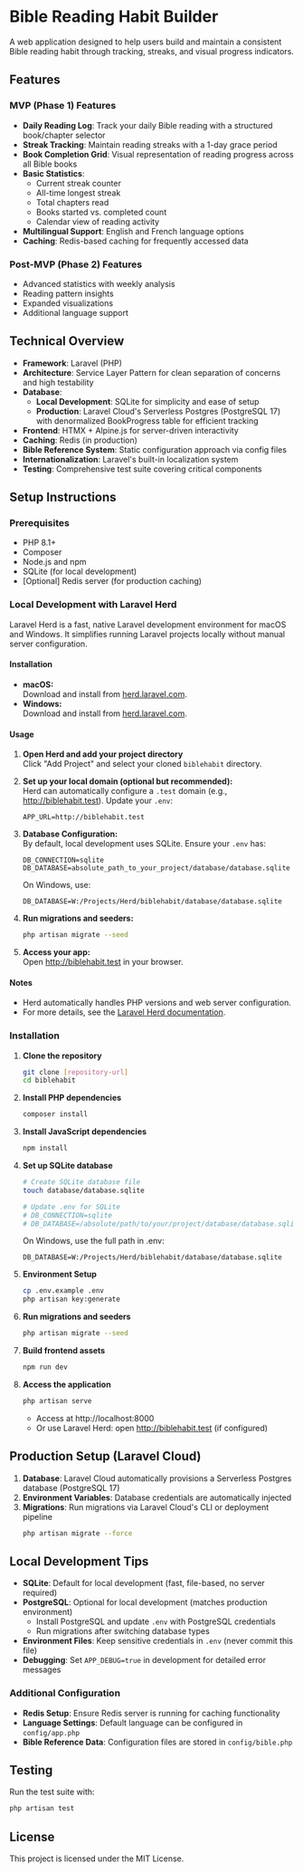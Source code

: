 # Bible Reading Habit Builder

A web application designed to help users build and maintain a consistent Bible reading habit through tracking, streaks, and visual progress indicators.

## Features

### MVP (Phase 1) Features
- **Daily Reading Log**: Track your daily Bible reading with a structured book/chapter selector
- **Streak Tracking**: Maintain reading streaks with a 1-day grace period
- **Book Completion Grid**: Visual representation of reading progress across all Bible books
- **Basic Statistics**: 
  - Current streak counter
  - All-time longest streak
  - Total chapters read
  - Books started vs. completed count
  - Calendar view of reading activity
- **Multilingual Support**: English and French language options
- **Caching**: Redis-based caching for frequently accessed data

### Post-MVP (Phase 2) Features
- Advanced statistics with weekly analysis
- Reading pattern insights
- Expanded visualizations
- Additional language support

## Technical Overview

- **Framework**: Laravel (PHP)
- **Architecture**: Service Layer Pattern for clean separation of concerns and high testability
- **Database**: 
  - **Local Development**: SQLite for simplicity and ease of setup
  - **Production**: Laravel Cloud's Serverless Postgres (PostgreSQL 17) with denormalized BookProgress table for efficient tracking
- **Frontend**: HTMX + Alpine.js for server-driven interactivity
- **Caching**: Redis (in production)
- **Bible Reference System**: Static configuration approach via config files
- **Internationalization**: Laravel's built-in localization system
- **Testing**: Comprehensive test suite covering critical components

## Setup Instructions

### Prerequisites
- PHP 8.1+
- Composer
- Node.js and npm
- SQLite (for local development)
- [Optional] Redis server (for production caching)

### Local Development with Laravel Herd

Laravel Herd is a fast, native Laravel development environment for macOS and Windows. It simplifies running Laravel projects locally without manual server configuration.

#### Installation

- **macOS:**  
  Download and install from [herd.laravel.com](https://herd.laravel.com/).
- **Windows:**  
  Download and install from [herd.laravel.com](https://herd.laravel.com/).

#### Usage

1. **Open Herd and add your project directory**  
   Click "Add Project" and select your cloned `biblehabit` directory.

2. **Set up your local domain (optional but recommended):**  
   Herd can automatically configure a `.test` domain (e.g., http://biblehabit.test).
   Update your `.env`:
   ```
   APP_URL=http://biblehabit.test
   ```

3. **Database Configuration:**  
   By default, local development uses SQLite. Ensure your `.env` has:
   ```
   DB_CONNECTION=sqlite
   DB_DATABASE=absolute_path_to_your_project/database/database.sqlite
   ```
   On Windows, use:
   ```
   DB_DATABASE=W:/Projects/Herd/biblehabit/database/database.sqlite
   ```

4. **Run migrations and seeders:**  
   ```bash
   php artisan migrate --seed
   ```

5. **Access your app:**  
   Open http://biblehabit.test in your browser.

#### Notes

- Herd automatically handles PHP versions and web server configuration.
- For more details, see the [Laravel Herd documentation](https://herd.laravel.com/docs).

### Installation

1. **Clone the repository**
   ```bash
   git clone [repository-url]
   cd biblehabit
   ```

2. **Install PHP dependencies**
   ```bash
   composer install
   ```

3. **Install JavaScript dependencies**
   ```bash
   npm install
   ```

4. **Set up SQLite database**
   ```bash
   # Create SQLite database file
   touch database/database.sqlite
   
   # Update .env for SQLite
   # DB_CONNECTION=sqlite
   # DB_DATABASE=/absolute/path/to/your/project/database/database.sqlite
   ```
   
   On Windows, use the full path in .env:
   ```
   DB_DATABASE=W:/Projects/Herd/biblehabit/database/database.sqlite
   ```

5. **Environment Setup**
   ```bash
   cp .env.example .env
   php artisan key:generate
   ```

6. **Run migrations and seeders**
   ```bash
   php artisan migrate --seed
   ```

7. **Build frontend assets**
   ```bash
   npm run dev
   ```

8. **Access the application**
   ```bash
   php artisan serve
   ```
   - Access at http://localhost:8000
   - Or use Laravel Herd: open http://biblehabit.test (if configured)

## Production Setup (Laravel Cloud)

1. **Database**: Laravel Cloud automatically provisions a Serverless Postgres database (PostgreSQL 17)
2. **Environment Variables**: Database credentials are automatically injected
3. **Migrations**: Run migrations via Laravel Cloud's CLI or deployment pipeline
   ```bash
   php artisan migrate --force
   ```

## Local Development Tips

- **SQLite**: Default for local development (fast, file-based, no server required)
- **PostgreSQL**: Optional for local development (matches production environment)
  - Install PostgreSQL and update `.env` with PostgreSQL credentials
  - Run migrations after switching database types
- **Environment Files**: Keep sensitive credentials in `.env` (never commit this file)
- **Debugging**: Set `APP_DEBUG=true` in development for detailed error messages

### Additional Configuration

- **Redis Setup**: Ensure Redis server is running for caching functionality
- **Language Settings**: Default language can be configured in `config/app.php`
- **Bible Reference Data**: Configuration files are stored in `config/bible.php`

## Testing

Run the test suite with:
```bash
php artisan test
```

## License

This project is licensed under the MIT License.
